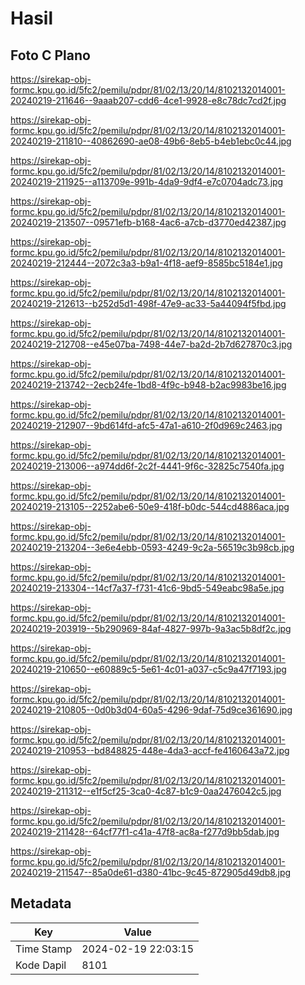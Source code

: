 # Hasil

## Foto C Plano

https://sirekap-obj-formc.kpu.go.id/5fc2/pemilu/pdpr/81/02/13/20/14/8102132014001-20240219-211646--9aaab207-cdd6-4ce1-9928-e8c78dc7cd2f.jpg

https://sirekap-obj-formc.kpu.go.id/5fc2/pemilu/pdpr/81/02/13/20/14/8102132014001-20240219-211810--40862690-ae08-49b6-8eb5-b4eb1ebc0c44.jpg

https://sirekap-obj-formc.kpu.go.id/5fc2/pemilu/pdpr/81/02/13/20/14/8102132014001-20240219-211925--a113709e-991b-4da9-9df4-e7c0704adc73.jpg

https://sirekap-obj-formc.kpu.go.id/5fc2/pemilu/pdpr/81/02/13/20/14/8102132014001-20240219-213507--09571efb-b168-4ac6-a7cb-d3770ed42387.jpg

https://sirekap-obj-formc.kpu.go.id/5fc2/pemilu/pdpr/81/02/13/20/14/8102132014001-20240219-212444--2072c3a3-b9a1-4f18-aef9-8585bc5184e1.jpg

https://sirekap-obj-formc.kpu.go.id/5fc2/pemilu/pdpr/81/02/13/20/14/8102132014001-20240219-212613--b252d5d1-498f-47e9-ac33-5a44094f5fbd.jpg

https://sirekap-obj-formc.kpu.go.id/5fc2/pemilu/pdpr/81/02/13/20/14/8102132014001-20240219-212708--e45e07ba-7498-44e7-ba2d-2b7d627870c3.jpg

https://sirekap-obj-formc.kpu.go.id/5fc2/pemilu/pdpr/81/02/13/20/14/8102132014001-20240219-213742--2ecb24fe-1bd8-4f9c-b948-b2ac9983be16.jpg

https://sirekap-obj-formc.kpu.go.id/5fc2/pemilu/pdpr/81/02/13/20/14/8102132014001-20240219-212907--9bd614fd-afc5-47a1-a610-2f0d969c2463.jpg

https://sirekap-obj-formc.kpu.go.id/5fc2/pemilu/pdpr/81/02/13/20/14/8102132014001-20240219-213006--a974dd6f-2c2f-4441-9f6c-32825c7540fa.jpg

https://sirekap-obj-formc.kpu.go.id/5fc2/pemilu/pdpr/81/02/13/20/14/8102132014001-20240219-213105--2252abe6-50e9-418f-b0dc-544cd4886aca.jpg

https://sirekap-obj-formc.kpu.go.id/5fc2/pemilu/pdpr/81/02/13/20/14/8102132014001-20240219-213204--3e6e4ebb-0593-4249-9c2a-56519c3b98cb.jpg

https://sirekap-obj-formc.kpu.go.id/5fc2/pemilu/pdpr/81/02/13/20/14/8102132014001-20240219-213304--14cf7a37-f731-41c6-9bd5-549eabc98a5e.jpg

https://sirekap-obj-formc.kpu.go.id/5fc2/pemilu/pdpr/81/02/13/20/14/8102132014001-20240219-203919--5b290969-84af-4827-997b-9a3ac5b8df2c.jpg

https://sirekap-obj-formc.kpu.go.id/5fc2/pemilu/pdpr/81/02/13/20/14/8102132014001-20240219-210650--e60889c5-5e61-4c01-a037-c5c9a47f7193.jpg

https://sirekap-obj-formc.kpu.go.id/5fc2/pemilu/pdpr/81/02/13/20/14/8102132014001-20240219-210805--0d0b3d04-60a5-4296-9daf-75d9ce361690.jpg

https://sirekap-obj-formc.kpu.go.id/5fc2/pemilu/pdpr/81/02/13/20/14/8102132014001-20240219-210953--bd848825-448e-4da3-accf-fe4160643a72.jpg

https://sirekap-obj-formc.kpu.go.id/5fc2/pemilu/pdpr/81/02/13/20/14/8102132014001-20240219-211312--e1f5cf25-3ca0-4c87-b1c9-0aa2476042c5.jpg

https://sirekap-obj-formc.kpu.go.id/5fc2/pemilu/pdpr/81/02/13/20/14/8102132014001-20240219-211428--64cf77f1-c41a-47f8-ac8a-f277d9bb5dab.jpg

https://sirekap-obj-formc.kpu.go.id/5fc2/pemilu/pdpr/81/02/13/20/14/8102132014001-20240219-211547--85a0de61-d380-41bc-9c45-872905d49db8.jpg


## Metadata

| Key        | Value               |
| ---------- | ------------------- |
| Time Stamp | 2024-02-19 22:03:15 |
| Kode Dapil | 8101                |



